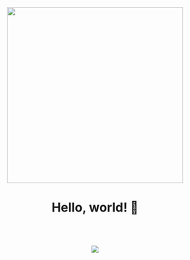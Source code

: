 <div align="center">
<img src="https://i.imgur.com/8MupZHY.gif" width="400px" />
<br>

# Hello, world! 👋


<br>
<br>
<br>
<img src="https://github-readme-stats.vercel.app/api?username=jingchu000&show_icons=true" />
<br>
<br>

[//]: # (⭐️ From [![JingChu's GitHub stats]&#40;https://github-readme-stats.vercel.app/api?username=jingchu000&#41;]&#40;https://github.com/anuraghazra/github-readme-stats&#41;)
</div>